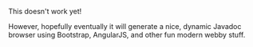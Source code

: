 This doesn't work yet!

However, hopefully eventually it will generate a nice, dynamic
Javadoc browser using Bootstrap, AngularJS, and other fun modern
webby stuff.
